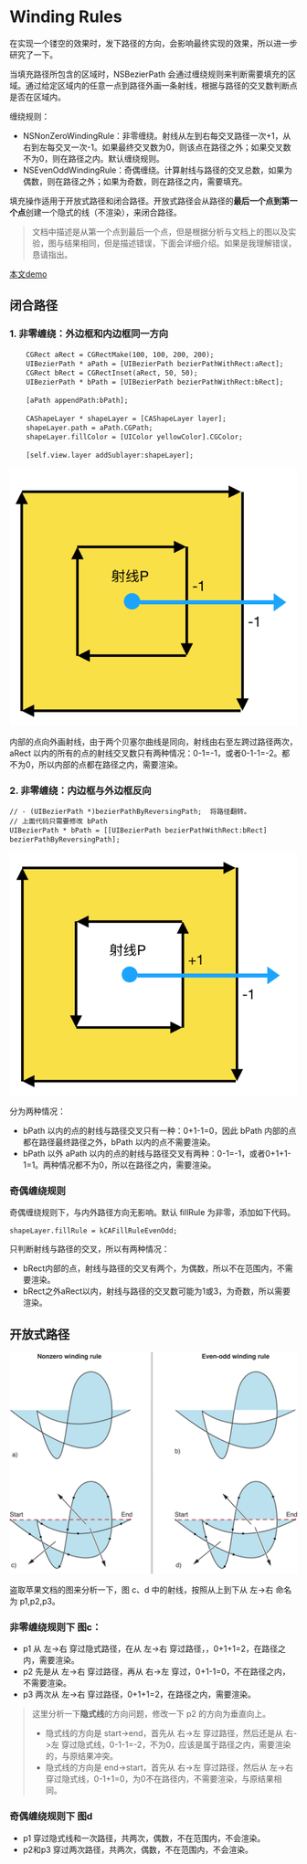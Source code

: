 # Winding Rules

在实现一个镂空的效果时，发下路径的方向，会影响最终实现的效果，所以进一步研究了一下。

当填充路径所包含的区域时，NSBezierPath 会通过缠绕规则来判断需要填充的区域。通过给定区域内的任意一点到路径外画一条射线，根据与路径的交叉数判断点是否在区域内。

缠绕规则：

* NSNonZeroWindingRule：非零缠绕。射线从左到右每交叉路径一次+1，从右到左每交叉一次-1。如果最终交叉数为0，则该点在路径之外；如果交叉数不为0，则在路径之内。默认缠绕规则。
* NSEvenOddWindingRule：奇偶缠绕。计算射线与路径的交叉总数，如果为偶数，则在路径之外；如果为奇数，则在路径之内，需要填充。

填充操作适用于开放式路径和闭合路径。开放式路径会从路径的**最后一个点到第一个点**创建一个隐式的线（不渲染），来闭合路径。

> 文档中描述是从第一个点到最后一个点，但是根据分析与文档上的图以及实验，图与结果相同，但是描述错误，下面会详细介绍。如果是我理解错误，恳请指出。

[本文demo](https://github.com/yisimeng/WindingRules)

## 闭合路径

### 1. 非零缠绕：外边框和内边框同一方向

```
    CGRect aRect = CGRectMake(100, 100, 200, 200);
    UIBezierPath * aPath = [UIBezierPath bezierPathWithRect:aRect];
    CGRect bRect = CGRectInset(aRect, 50, 50);
    UIBezierPath * bPath = [UIBezierPath bezierPathWithRect:bRect];
    
    [aPath appendPath:bPath];
    
    CAShapeLayer * shapeLayer = [CAShapeLayer layer];
    shapeLayer.path = aPath.CGPath;
    shapeLayer.fillColor = [UIColor yellowColor].CGColor;
    
    [self.view.layer addSublayer:shapeLayer];
```

![](../images/winding_rules_1.png)

内部的点向外画射线，由于两个贝塞尔曲线是同向，射线由右至左跨过路径两次，aRect 以内的所有的点的射线交叉数只有两种情况：0-1=-1，或者0-1-1=-2。都不为0，所以内部的点都在路径之内，需要渲染。

### 2. 非零缠绕：内边框与外边框反向

```
// - (UIBezierPath *)bezierPathByReversingPath;  将路径翻转。
// 上面代码只需要修改 bPath
UIBezierPath * bPath = [[UIBezierPath bezierPathWithRect:bRect] bezierPathByReversingPath];
```

![](../images/winding_rules_2.png)

分为两种情况：
* bPath 以内的点的射线与路径交叉只有一种：0+1-1=0，因此 bPath 内部的点都在路径最终路径之外，bPath 以内的点不需要渲染。
* bPath 以外 aPath 以内的点的射线与路径交叉有两种：0-1=-1，或者0+1+1-1=1。两种情况都不为0，所以在路径之内，需要渲染。

### 奇偶缠绕规则

奇偶缠绕规则下，与内外路径方向无影响。默认 fillRule 为非零，添加如下代码。

```
shapeLayer.fillRule = kCAFillRuleEvenOdd;
```

只判断射线与路径的交叉，所以有两种情况：
* bRect内部的点，射线与路径的交叉有两个，为偶数，所以不在范围内，不需要渲染。
* bRect之外aRect以内，射线与路径的交叉数可能为1或3，为奇数，所以需要渲染。

## 开放式路径

![](../images/winding_rules_3.png)

盗取苹果文档的图来分析一下，图 c、d 中的射线，按照从上到下从 左->右 命名为 p1,p2,p3。

### 非零缠绕规则下 图c：
* p1 从 左->右 穿过隐式路径，在从 左->右 穿过路径，，0+1+1=2，在路径之内，需要渲染。
* p2 先是从 左->右 穿过路径，再从 右->左 穿过，0+1-1=0，不在路径之内，不需要渲染。
* p3 两次从 左->右 穿过路径，0+1+1=2，在路径之内，需要渲染。

> 这里分析一下**隐式线**的方向问题，修改一下 p2 的方向为垂直向上。
> * 隐式线的方向是 start->end，首先从 右->左 穿过路径，然后还是从 右->左 穿过隐式线，0-1-1=-2，不为0，应该是属于路径之内，需要渲染的，与原结果冲突。
> * 隐式线的方向是 end->start，首先从 右->左 穿过路径，然后从 左->右 穿过隐式线，0-1+1=0，为0不在路径内，不需要渲染，与原结果相同。

### 奇偶缠绕规则下 图d

* p1 穿过隐式线和一次路径，共两次，偶数，不在范围内，不会渲染。
* p2和p3 穿过两次路径，共两次，偶数，不在范围内，不会渲染。

